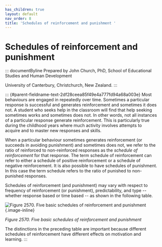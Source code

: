 ```yaml
---
has_children: true
layout: default
nav_order: 8
title: 'Schedules of reinforcement and punishment '
---
```

# Schedules of reinforcement and punishment 


::: documentByline
Prepared by John Church, PhD, School of Educational Studies and Human
Development

University of Canterbury, Christchurch, New Zealand.
:::

::: {#parent-fieldname-text-2df28ceea85f49e4a777fd94a68a003e}
Most behaviours are engaged in repeatedly over time. Sometimes a
particular response is successful and generates reinforcement and
sometimes it does not. A student who seeks help in the classroom will
find that help seeking sometimes works and sometimes does not. In other
words, not all instances of a particular response generate
reinforcement. This is particularly true during the childhood years
where much activity involves attempts to acquire and to master new
responses and skills.

When a particular behaviour sometimes generates reinforcement (or
succeeds in avoiding punishment) and sometimes does not, we refer to the
ratio of reinforced to non-reinforced responses as the *schedule of
reinforcement* for that response. The term schedule of reinforcement can
refer to either a schedule of positive reinforcement or a schedule of
negative reinforcement. It is also possible to have schedules of
punishment. In this case the term schedule refers to the ratio of
punished to non-punished responses.

Schedules of reinforcement (and punishment) may vary with respect to
frequency of reinforcement (or punishment), predictability, and type --
whether response based or time based -- as shown in the following table.

![Figure 2570. Five basic schedules of reinforcement and
punishment](../../../../../assets/images/TECKSFig2570.png "Figure 2570. Five basic schedules of reinforcement and punishment"){.image-inline}

*Figure 2570. Five basic schedules of reinforcement and punishment*

The distinctions in the preceding table are important because different
schedules of reinforcement have different effects on motivation and
learning.
:::
